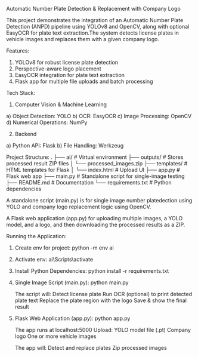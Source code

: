 Automatic Number Plate Detection & Replacement with Company Logo

This project demonstrates the integration of an Automatic Number Plate Detection (ANPD) pipeline using YOLOv8 and OpenCV, along with optional EasyOCR for plate text extraction.The system detects license plates in vehicle images and replaces them with a given company logo.

Features:
1) YOLOv8 for robust license plate detection
2) Perspective-aware logo placement 
3) EasyOCR integration for plate text extraction
4) Flask app for multiple file uploads and batch processing

Tech Stack:

1) Computer Vision & Machine Learning

a) Object Detection: YOLO 
b) OCR: EasyOCR
c) Image Processing: OpenCV
d) Numerical Operations: NumPy

2) Backend

a) Python API: Flask 
b) File Handling: Werkzeug 


Project Structure:
.
├── ai/                     # Virtual environment 
├── outputs/                # Stores processed result ZIP files
│   └── processed_images.zip
├── templates/              # HTML templates for Flask
│   └── index.html          # Upload UI
├── app.py                  # Flask web app 
├── main.py                 # Standalone script for single-image testing
├── README.md               # Documentation
└── requirements.txt        # Python dependencies

A standalone script (main.py) is for single image number platedection using YOLO and company logo replacement logic using OpenCV.

A Flask web application (app.py) for uploading multiple images, a YOLO model, and a logo, and then downloading the processed results as a ZIP.

Running the Application:

1) Create env for project:
        python -m env ai
2) Activate env:
        ai\Scripts\activate
3) Install Python Dependencies:
        python install -r requirements.txt
4) Single Image Script (main.py):
        python main.py

    The script will:
        Detect license plate
        Run OCR (optional) to print detected plate text
        Replace the plate region with the logo
        Save & show the final result

5) Flask Web Application (app.py):
        python app.py

    The app runs at localhost:5000
    Upload:
        YOLO model file (.pt)
        Company logo 
        One or more vehicle images
    
    The app will:
        Detect and replace plates
        Zip processed images